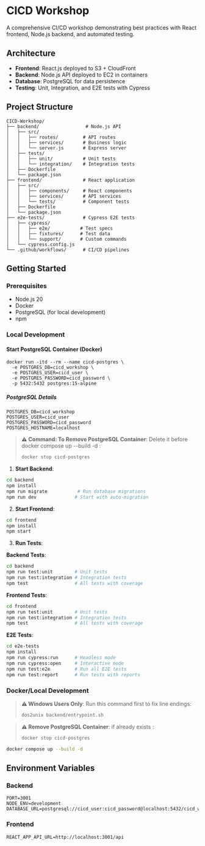# CICD Workshop

A comprehensive CI/CD workshop demonstrating best practices with React frontend, Node.js backend, and automated testing.

## Architecture

- **Frontend**: React.js deployed to S3 + CloudFront
- **Backend**: Node.js API deployed to EC2 in containers
- **Database**: PostgreSQL for data persistence
- **Testing**: Unit, Integration, and E2E tests with Cypress

## Project Structure

```
CICD-Workshop/
├── backend/                 # Node.js API
│   ├── src/
│   │   ├── routes/         # API routes
│   │   ├── services/       # Business logic
│   │   └── server.js       # Express server
│   ├── tests/
│   │   ├── unit/           # Unit tests
│   │   └── integration/    # Integration tests
│   ├── Dockerfile
│   └── package.json
├── frontend/               # React application
│   ├── src/
│   │   ├── components/     # React components
│   │   ├── services/       # API services
│   │   └── tests/          # Component tests
│   ├── Dockerfile
│   └── package.json
├── e2e-tests/              # Cypress E2E tests
│   ├── cypress/
│   │   ├── e2e/           # Test specs
│   │   ├── fixtures/      # Test data
│   │   └── support/       # Custom commands
│   └── cypress.config.js
└── .github/workflows/      # CI/CD pipelines
```

## Getting Started

### Prerequisites
- Node.js 20
- Docker
- PostgreSQL (for local development)
- npm

### Local Development

#### Start PostgreSQL Container (Docker)
```
docker run -itd --rm --name cicd-postgres \
  -e POSTGRES_DB=cicd_workshop \
  -e POSTGRES_USER=cicd_user \
  -e POSTGRES_PASSWORD=cicd_password \
  -p 5432:5432 postgres:15-alpine
```

##### PostgreSQL Details

```
POSTGRES_DB=cicd_workshop
POSTGRES_USER=cicd_user
POSTGRES_PASSWORD=cicd_password
POSTGRES_HOSTNAME=localhost
```

> **⚠️ Command: To Remove PostgreSQL Container**: Delete it before docker compose up --build -d :
> ```bash
> docker stop cicd-postgres
> ```

1. **Start Backend**:
```bash
cd backend
npm install
npm run migrate           # Run database migrations
npm run dev              # Start with auto-migration
```

2. **Start Frontend**:
```bash
cd frontend
npm install
npm start
```

3. **Run Tests**:

**Backend Tests**:
```bash
cd backend
npm run test:unit        # Unit tests
npm run test:integration # Integration tests
npm test                 # All tests with coverage
```

**Frontend Tests**:
```bash
cd frontend
npm run test:unit        # Unit tests
npm run test:integration # Integration tests
npm test                 # All tests with coverage
```

**E2E Tests**:
```bash
cd e2e-tests
npm install
npm run cypress:run      # Headless mode
npm run cypress:open     # Interactive mode
npm run test:e2e         # Run all E2E tests
npm run test:report      # Run tests with reports
```

### Docker/Local Development

> **⚠️ Windows Users Only**: Run this command first to fix line endings:
> ```bash
> dos2unix backend/entrypoint.sh
> ```

> **⚠️ Remove PostgreSQL Container**: if already exists :
> ```bash
> docker stop cicd-postgres
> ```

```bash
docker compose up --build -d
```

## Environment Variables

### Backend
```
PORT=3001
NODE_ENV=development
DATABASE_URL=postgresql://cicd_user:cicd_password@localhost:5432/cicd_workshop
```

### Frontend
```
REACT_APP_API_URL=http://localhost:3001/api
```

